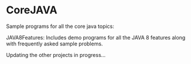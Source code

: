 # CoreJAVA
Sample programs for all the core java topics:

JAVA8Features: Includes demo programs for all the JAVA 8 features along with frequently asked sample problems.

Updating the other projects in progress...
